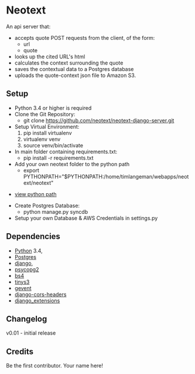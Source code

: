 Neotext
===============

An api server that:
  * accepts quote POST requests from the client, of the form:
     * url
     * quote
  * looks up the cited URL's html
  * calculates the context surrounding the quote
  * saves the contextual data to a Postgres database
  * uploads the quote-context json file to Amazon S3.

## Setup ##
  * Python 3.4 or higher is required
  * Clone the Git Repository:
    - git clone https://github.com/neotext/neotext-django-server.git
  * Setup Virtual Environment:
      1. pip install virtualenv
      2. virtualenv venv
      3. source venv/bin/activate
  * In main folder containing requirements.txt:
      - pip install -r requirements.txt
  * Add your own neotext folder to the python path
	 - export PYTHONPATH="$PYTHONPATH:/home/timlangeman/webapps/neotext/neotext"
   - [view python path](http://stackoverflow.com/questions/1489599/how-do-i-find-out-my-python-path-using-python)
  * Create Postgres Database:
    - python manage.py syncdb
  * Setup your own Database & AWS Credentials in settings.py

## Dependencies ##
  * [Python](https://www.python.org/) 3.4,
  * [Postgres](https://www.postgresql.org/)
  * [django](https://www.djangoproject.com/),
  * [psycopg2](http://initd.org/psycopg/)
  * [bs4](https://www.crummy.com/software/BeautifulSoup/)
  * [tinys3](https://www.smore.com/labs/tinys3/)
  * [gevent](http://www.gevent.org/)
  * [django-cors-headers](https://github.com/ottoyiu/django-cors-headers/)  
  * [django_extensions](https://github.com/django-extensions/django-extensions)

## Changelog ##

v0.01 - initial release

## Credits ##

Be the first contributor.  Your name here!

